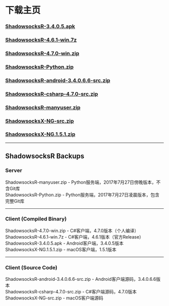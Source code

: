 # 下载主页

### [ShadowsocksR-3.4.0.5.apk](ShadowsocksR-3.4.0.5.apk)  
### [ShadowsocksR-4.6.1-win.7z](ShadowsocksR-4.6.1-win.7z)   
### [ShadowsocksR-4.7.0-win.zip](ShadowsocksR-4.7.0-win.zip)   
### [ShadowsocksR-Python.zip](ShadowsocksR-Python.zip)   
### [ShadowsocksR-android-3.4.0.6.6-src.zip](ShadowsocksR-android-3.4.0.6.6-src.zip)   
### [ShadowsocksR-csharp-4.7.0-src.zip](ShadowsocksR-csharp-4.7.0-src.zip)   
### [ShadowsocksR-manyuser.zip](ShadowsocksR-manyuser.zip)   
### [ShadowsocksX-NG-src.zip](ShadowsocksX-NG-src.zip)   
### [ShadowsocksX-NG.1.5.1.zip](ShadowsocksX-NG.1.5.1.zip)   

-------------------------------------------

## ShadowsocksR Backups
### Server
ShadowsocksR-manyuser.zip - Python服务端，2017年7月27日傍晚版本，不含Git库  
ShadowsocksR-Python.zip - Python服务端，2017年7月27日凌晨版本，包含完整Git库  

--------------

### Client (Compiled Binary)

ShadowsocksR-4.7.0-win.zip - C#客户端，4.7.0版本（个人编译）  
ShadowsocksR-4.6.1-win.7z - C#客户端，4.6.1版本（官方Release）  
ShadowsocksR-3.4.0.5.apk - Android客户端，3.4.0.5版本  
ShadowsocksX-NG.1.5.1.zip - macOS客户端，1.5.1版本  

---------------------

### Client (Source Code)  
ShadowsocksR-android-3.4.0.6.6-src.zip - Android客户端源码，3.4.0.6.6版本  
ShadowsocksR-csharp-4.7.0-src.zip - C#客户端源码，4.7.0版本  
ShadowsocksX-NG-src.zip - macOS客户端源码  
